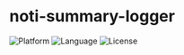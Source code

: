 # noti-summary-logger

![Platform](https://img.shields.io/badge/Platform-Android-brightgreen.svg)
![Language](https://img.shields.io/badge/Kotlin-1.7.10-yellowgreen)
![License](https://img.shields.io/badge/License-MIT-blue.svg)
